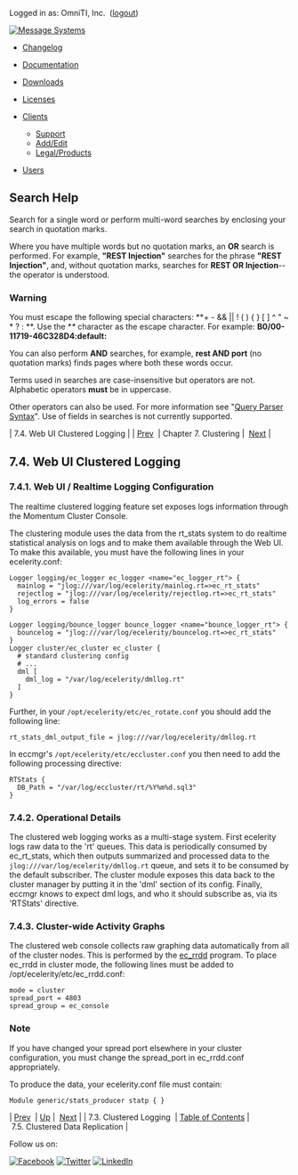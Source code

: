 Logged in as: OmniTI, Inc.  ([logout](https://support.messagesystems.com/logout.php))

[![Message Systems](https://support.messagesystems.com/images/ms-white205.png)](https://support.messagesystems.com/start.php) 

*   [Changelog](https://support.messagesystems.com/start.php?show=changelog)
*   [Documentation](https://support.messagesystems.com/docs/)
*   [Downloads](https://support.messagesystems.com/start.php)

*   [Licenses](https://support.messagesystems.com/license_summary.php)
*   <a href="">Clients</a>
    *   [Support](https://support.messagesystems.com/cs.php)
    *   [Add/Edit](https://support.messagesystems.com/edit_client.php)
    *   [Legal/Products](https://support.messagesystems.com/edit_products.php)
*   [Users](https://support.messagesystems.com/edit_customer.php)

## Search Help

Search for a single word or perform multi-word searches by enclosing your search in quotation marks.

Where you have multiple words but no quotation marks, an **OR** search is performed. For example, **"REST Injection"** searches for the phrase **"REST Injection"**, and, without quotation marks, searches for **REST OR Injection**--the operator is understood.

### Warning

You must escape the following special characters: **+ - && || ! ( ) { } [ ] ^ " ~ * ? : \**. Use the **\** character as the escape character. For example: **B0/00-11719-46C328D4\:default\:**

You can also perform **AND** searches, for example, **rest AND port** (no quotation marks) finds pages where both these words occur.

Terms used in searches are case-insensitive but operators are not. Alphabetic operators **must** be in uppercase.

Other operators can also be used. For more information see "[Query Parser Syntax](https://lucene.apache.org/core/old_versioned_docs/versions/3_0_0/queryparsersyntax.html)". Use of fields in searches is not currently supported.

| 7.4. Web UI Clustered Logging |
| [Prev](cluster.logging.php)  | Chapter 7. Clustering |  [Next](cluster.replication.php) |

## 7.4. Web UI Clustered Logging

### 7.4.1. Web UI / Realtime Logging Configuration

The realtime clustered logging feature set exposes logs information through the Momentum Cluster Console.

The clustering module uses the data from the rt_stats system to do realtime statistical analysis on logs and to make them available through the Web UI. To make this available, you must have the following lines in your ecelerity.conf:

```
Logger logging/ec_logger ec_logger <name="ec_logger_rt"> {
  mainlog = "jlog:///var/log/ecelerity/mainlog.rt=>ec_rt_stats"
  rejectlog = "jlog:///var/log/ecelerity/rejectlog.rt=>ec_rt_stats"
  log_errors = false
}

Logger logging/bounce_logger bounce_logger <name="bounce_logger_rt"> {
  bouncelog = "jlog:///var/log/ecelerity/bouncelog.rt=>ec_rt_stats"
}
Logger cluster/ec_cluster ec_cluster {
  # standard clustering config
  # ...
  dml [
    dml_log = "/var/log/ecelerity/dmllog.rt"
  ]
}
```

Further, in your `/opt/ecelerity/etc/ec_rotate.conf` you should add the following line:

`rt_stats_dml_output_file = jlog:///var/log/ecelerity/dmllog.rt`

In eccmgr's `/opt/ecelerity/etc/eccluster.conf` you then need to add the following processing directive:

```
RTStats {
  DB_Path = "/var/log/eccluster/rt/%Y%m%d.sql3"
}
```

### 7.4.2. Operational Details

The clustered web logging works as a multi-stage system. First ecelerity logs raw data to the 'rt' queues. This data is periodically consumed by ec_rt_stats, which then outputs summarized and processed data to the `jlog:///var/log/ecelerity/dmllog.rt` queue, and sets it to be consumed by the default subscriber. The cluster module exposes this data back to the cluster manager by putting it in the 'dml' section of its config. Finally, eccmgr knows to expect dml logs, and who it should subscribe as, via its 'RTStats' directive.

### 7.4.3. Cluster-wide Activity Graphs

The clustered web console collects raw graphing data automatically from all of the cluster nodes. This is performed by the [ec_rrdd](executable.ec_rrdd.php "ec_rrdd") program. To place ec_rrdd in cluster mode, the following lines must be added to /opt/ecelerity/etc/ec_rrdd.conf:

```
mode = cluster
spread_port = 4803
spread_group = ec_console
```

### Note

If you have changed your spread port elsewhere in your cluster configuration, you must change the spread_port in ec_rrdd.conf appropriately.

To produce the data, your ecelerity.conf file must contain:

`Module generic/stats_producer statp { }`

| [Prev](cluster.logging.php)  | [Up](cluster.php) |  [Next](cluster.replication.php) |
| 7.3. Clustered Logging  | [Table of Contents](index.php) |  7.5. Clustered Data Replication |

Follow us on:

[![Facebook](https://support.messagesystems.com/images/icon-facebook.png)](http://www.facebook.com/messagesystems) [![Twitter](https://support.messagesystems.com/images/icon-twitter.png)](http://twitter.com/#!/MessageSystems) [![LinkedIn](https://support.messagesystems.com/images/icon-linkedin.png)](http://www.linkedin.com/company/message-systems)
